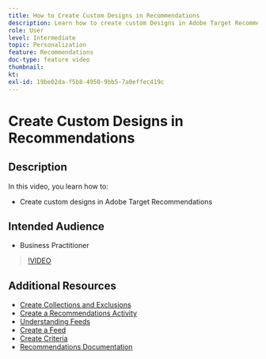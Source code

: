 ```yaml
---
title: How to Create Custom Designs in Recommendations
description: Learn how to create custom Designs in Adobe Target Recommendations.
role: User
level: Intermediate
topic: Personalization
feature: Recommendations
doc-type: feature video
thumbnail:
kt:
exl-id: 19be02da-f5b8-4950-9bb5-7a0effec419c
---
```

# Create Custom Designs in Recommendations

## Description

In this video, you learn how to:

* Create custom designs in Adobe Target Recommendations

## Intended Audience

* Business Practitioner

>[!VIDEO](https://video.tv.adobe.com/v/27687?quality=12)

## Additional Resources

* [Create Collections and Exclusions](create-collections-and-exclusions.md)
* [Create a Recommendations Activity](create-a-recommendations-activity.md)
* [Understanding Feeds](understanding-feeds.md)
* [Create a Feed](create-a-feed.md)
* [Create Criteria](create-criteria.md)
* [Recommendations Documentation](https://experienceleague.adobe.com/docs/target/using/recommendations/recommendations.html?lang=en)
